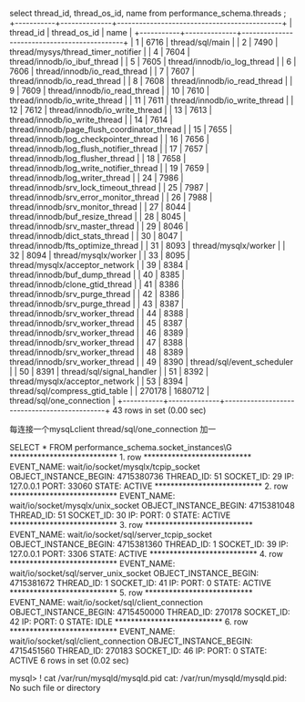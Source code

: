  select thread_id, thread_os_id, name from performance_schema.threads ;
+-----------+--------------+---------------------------------------------+
| thread_id | thread_os_id | name                                        |
+-----------+--------------+---------------------------------------------+
|         1 |         6716 | thread/sql/main                             |
|         2 |         7490 | thread/mysys/thread_timer_notifier          |
|         4 |         7604 | thread/innodb/io_ibuf_thread                |
|         5 |         7605 | thread/innodb/io_log_thread                 |
|         6 |         7606 | thread/innodb/io_read_thread                |
|         7 |         7607 | thread/innodb/io_read_thread                |
|         8 |         7608 | thread/innodb/io_read_thread                |
|         9 |         7609 | thread/innodb/io_read_thread                |
|        10 |         7610 | thread/innodb/io_write_thread               |
|        11 |         7611 | thread/innodb/io_write_thread               |
|        12 |         7612 | thread/innodb/io_write_thread               |
|        13 |         7613 | thread/innodb/io_write_thread               |
|        14 |         7614 | thread/innodb/page_flush_coordinator_thread |
|        15 |         7655 | thread/innodb/log_checkpointer_thread       |
|        16 |         7656 | thread/innodb/log_flush_notifier_thread     |
|        17 |         7657 | thread/innodb/log_flusher_thread            |
|        18 |         7658 | thread/innodb/log_write_notifier_thread     |
|        19 |         7659 | thread/innodb/log_writer_thread             |
|        24 |         7986 | thread/innodb/srv_lock_timeout_thread       |
|        25 |         7987 | thread/innodb/srv_error_monitor_thread      |
|        26 |         7988 | thread/innodb/srv_monitor_thread            |
|        27 |         8044 | thread/innodb/buf_resize_thread             |
|        28 |         8045 | thread/innodb/srv_master_thread             |
|        29 |         8046 | thread/innodb/dict_stats_thread             |
|        30 |         8047 | thread/innodb/fts_optimize_thread           |
|        31 |         8093 | thread/mysqlx/worker                        |
|        32 |         8094 | thread/mysqlx/worker                        |
|        33 |         8095 | thread/mysqlx/acceptor_network              |
|        39 |         8384 | thread/innodb/buf_dump_thread               |
|        40 |         8385 | thread/innodb/clone_gtid_thread             |
|        41 |         8386 | thread/innodb/srv_purge_thread              |
|        42 |         8386 | thread/innodb/srv_purge_thread              |
|        43 |         8387 | thread/innodb/srv_worker_thread             |
|        44 |         8388 | thread/innodb/srv_worker_thread             |
|        45 |         8387 | thread/innodb/srv_worker_thread             |
|        46 |         8389 | thread/innodb/srv_worker_thread             |
|        47 |         8388 | thread/innodb/srv_worker_thread             |
|        48 |         8389 | thread/innodb/srv_worker_thread             |
|        49 |         8390 | thread/sql/event_scheduler                  |
|        50 |         8391 | thread/sql/signal_handler                   |
|        51 |         8392 | thread/mysqlx/acceptor_network              |
|        53 |         8394 | thread/sql/compress_gtid_table              |
|    270178 |      1680712 | thread/sql/one_connection                   |
+-----------+--------------+---------------------------------------------+
43 rows in set (0.00 sec)

每连接一个mysqLclient 
thread/sql/one_connection    加一

SELECT * FROM performance_schema.socket_instances\G
*************************** 1. row ***************************
           EVENT_NAME: wait/io/socket/mysqlx/tcpip_socket
OBJECT_INSTANCE_BEGIN: 4715380736
            THREAD_ID: 51
            SOCKET_ID: 29
                   IP: 127.0.0.1
                 PORT: 33060
                STATE: ACTIVE
*************************** 2. row ***************************
           EVENT_NAME: wait/io/socket/mysqlx/unix_socket
OBJECT_INSTANCE_BEGIN: 4715381048
            THREAD_ID: 51
            SOCKET_ID: 30
                   IP:
                 PORT: 0
                STATE: ACTIVE
*************************** 3. row ***************************
           EVENT_NAME: wait/io/socket/sql/server_tcpip_socket
OBJECT_INSTANCE_BEGIN: 4715381360
            THREAD_ID: 1
            SOCKET_ID: 39
                   IP: 127.0.0.1
                 PORT: 3306
                STATE: ACTIVE
*************************** 4. row ***************************
           EVENT_NAME: wait/io/socket/sql/server_unix_socket
OBJECT_INSTANCE_BEGIN: 4715381672
            THREAD_ID: 1
            SOCKET_ID: 41
                   IP:
                 PORT: 0
                STATE: ACTIVE
*************************** 5. row ***************************
           EVENT_NAME: wait/io/socket/sql/client_connection
OBJECT_INSTANCE_BEGIN: 4715450000
            THREAD_ID: 270178
            SOCKET_ID: 42
                   IP:
                 PORT: 0
                STATE: IDLE
*************************** 6. row ***************************
           EVENT_NAME: wait/io/socket/sql/client_connection
OBJECT_INSTANCE_BEGIN: 4715451560
            THREAD_ID: 270183
            SOCKET_ID: 46
                   IP:
                 PORT: 0
                STATE: ACTIVE
6 rows in set (0.02 sec)


mysql> \! cat /var/run/mysqld/mysqld.pid
cat: /var/run/mysqld/mysqld.pid: No such file or directory